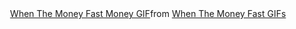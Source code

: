 <div align=center>

  <div class="tenor-gif-embed" data-postid="18043142" data-share-method="host" data-aspect-ratio="1.77778" data-width="100%"><a href="https://tenor.com/view/when-the-money-fast-money-gif-18043142">When The Money Fast Money GIF</a>from <a href="https://tenor.com/search/when+the+money+fast-gifs">When The Money Fast GIFs</a></div> <script type="text/javascript" async src="https://tenor.com/embed.js"></script>
  
</div>
